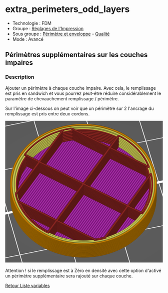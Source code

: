 # extra_perimeters_odd_layers

* Technologie : FDM
* Groupe : [Réglages de l'Impression](../print_settings/print_settings.md)
* Sous groupe : [Périmètre et enveloppe](../print_settings/print_settings.md#périmètre-et-enveloppe) - [Qualité](../print_settings/print_settings.md#qualité)
* Mode : Avancé

## Périmètres supplémentaires sur les couches impaires

### Description

Ajouter un périmètre à chaque couche impaire. Avec cela, le remplissage est pris en sandwich et vous pourrez peut-être réduire considérablement  le paramètre de chevauchement remplissage / périmètre.

Sur l'image ci-dessous on peut voir que un périmètre sur 2 l'ancrage du remplissage est pris entre deux cordons.

![extra_perimeters_odd_layers](./images/extra_perimeters_odd_layers/001.png)


Attention ! si le remplissage est à Zéro en densité avec cette option d'activé un périmètre supplémentaire sera rajouté sur chaque couche. 


[Retour Liste variables](variable_list.md)